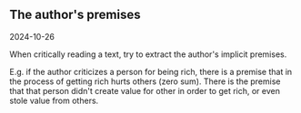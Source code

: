 ## The author's premises

2024-10-26

When critically reading a text, try to extract the author's implicit premises.

E.g. if the author criticizes a person for being rich, there is a premise that in the process of getting rich hurts others (zero sum). There is the premise that that person didn't create value for other in order to get rich, or even stole value from others.
